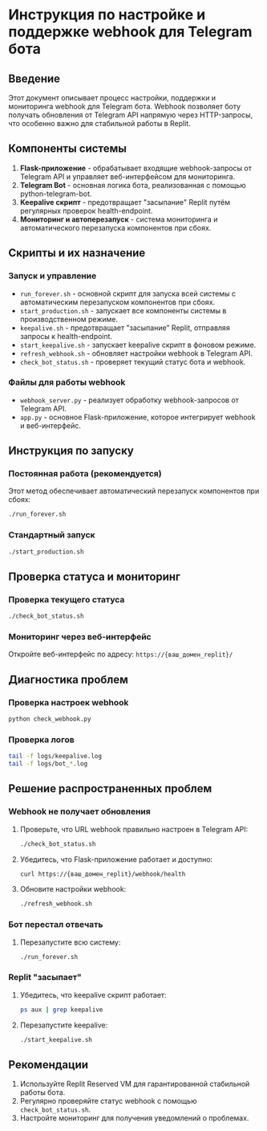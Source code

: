 # Инструкция по настройке и поддержке webhook для Telegram бота

## Введение

Этот документ описывает процесс настройки, поддержки и мониторинга webhook для Telegram бота. Webhook позволяет боту получать обновления от Telegram API напрямую через HTTP-запросы, что особенно важно для стабильной работы в Replit.

## Компоненты системы

1. **Flask-приложение** - обрабатывает входящие webhook-запросы от Telegram API и управляет веб-интерфейсом для мониторинга.
2. **Telegram Bot** - основная логика бота, реализованная с помощью python-telegram-bot.
3. **Keepalive скрипт** - предотвращает "засыпание" Replit путём регулярных проверок health-endpoint.
4. **Мониторинг и автоперезапуск** - система мониторинга и автоматического перезапуска компонентов при сбоях.

## Скрипты и их назначение

### Запуск и управление

- `run_forever.sh` - основной скрипт для запуска всей системы с автоматическим перезапуском компонентов при сбоях.
- `start_production.sh` - запускает все компоненты системы в производственном режиме.
- `keepalive.sh` - предотвращает "засыпание" Replit, отправляя запросы к health-endpoint.
- `start_keepalive.sh` - запускает keepalive скрипт в фоновом режиме.
- `refresh_webhook.sh` - обновляет настройки webhook в Telegram API.
- `check_bot_status.sh` - проверяет текущий статус бота и webhook.

### Файлы для работы webhook

- `webhook_server.py` - реализует обработку webhook-запросов от Telegram API.
- `app.py` - основное Flask-приложение, которое интегрирует webhook и веб-интерфейс.

## Инструкция по запуску

### Постоянная работа (рекомендуется)

Этот метод обеспечивает автоматический перезапуск компонентов при сбоях:

```bash
./run_forever.sh
```

### Стандартный запуск

```bash
./start_production.sh
```

## Проверка статуса и мониторинг

### Проверка текущего статуса

```bash
./check_bot_status.sh
```

### Мониторинг через веб-интерфейс

Откройте веб-интерфейс по адресу: `https://{ваш_домен_replit}/`

## Диагностика проблем

### Проверка настроек webhook

```bash
python check_webhook.py
```

### Проверка логов

```bash
tail -f logs/keepalive.log
tail -f logs/bot_*.log
```

## Решение распространенных проблем

### Webhook не получает обновления

1. Проверьте, что URL webhook правильно настроен в Telegram API:
   ```bash
   ./check_bot_status.sh
   ```
2. Убедитесь, что Flask-приложение работает и доступно:
   ```bash
   curl https://{ваш_домен_replit}/webhook/health
   ```
3. Обновите настройки webhook:
   ```bash
   ./refresh_webhook.sh
   ```

### Бот перестал отвечать

1. Перезапустите всю систему:
   ```bash
   ./run_forever.sh
   ```

### Replit "засыпает"

1. Убедитесь, что keepalive скрипт работает:
   ```bash
   ps aux | grep keepalive
   ```
2. Перезапустите keepalive:
   ```bash
   ./start_keepalive.sh
   ```

## Рекомендации

1. Используйте Replit Reserved VM для гарантированной стабильной работы бота.
2. Регулярно проверяйте статус webhook с помощью `check_bot_status.sh`.
3. Настройте мониторинг для получения уведомлений о проблемах.